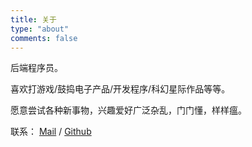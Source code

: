 ```yaml
---
title: 关于
type: "about"
comments: false
---
```


后端程序员。

喜欢打游戏/鼓捣电子产品/开发程序/科幻星际作品等等。

愿意尝试各种新事物，兴趣爱好广泛杂乱，门门懂，样样瘟。

联系： [Mail](mailto:zengguishen@gmail.com) / [Github](https://github.com/zgshen)
